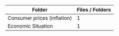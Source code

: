 | Folder                      |   Files / Folders |
|-----------------------------|-------------------|
| Consumer prices (inflation) |                 1 |
| Economic Situation          |                 1 |